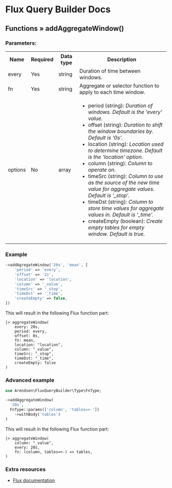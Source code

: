 # Flux Query Builder Docs

## Functions &raquo; addAggregateWindow()

### Parameters:

<table>
  <tbody>
    <tr>
      <th>Name</th>
      <th>Required</th>
      <th>Data type</th>
      <th>Description</th>
    </tr>
    <tr>
      <td>every</td>
      <td>Yes</td>
      <td>string</td>
      <td>Duration of time between windows.</td>
    </tr>
    <tr>
      <td>fn</td>
      <td>Yes</td>
      <td>string</td>
      <td>Aggregate or selector function to apply to each time window.</td>
    </tr>
    <tr>
      <td>options</td>
      <td>No</td>
      <td>array</td>
      <td>
        <ul>
          <li>
            period (string): <i>Duration of windows. Default is the 'every' value.</i>
          </li>
          <li>
            offset (string): <i>Duration to shift the window boundaries by. Default is '0s'.</i>
          </li>
          <li>
            location (string): <i>Location used to determine timezone. Default is the 'location' option.</i>
          </li>
          <li>
            column (string): <i>Column to operate on.</i>
          </li>
          <li>
            timeSrc (string): <i>Column to use as the source of the new time value for aggregate values. Default is '_stop'.</i>
          </li>
          <li>
            timeDst (string): <i>Column to store time values for aggregate values in. Default is '_time'.</i>
          </li>
          <li>
            createEmpty (boolean): <i>Create empty tables for empty window. Default is true.</i>
          </li>
        </ul>
      </td>
    </tr>

  </tbody>
</table>


### Example

```php
->addAgregateWindow('20s', 'mean', [
    'period' => 'every',
    'offset' => '2s',
    'location' => 'location',
    'column' => '_value',
    'timeSrc' => '_stop',
    'timeDst' => '_time',
    'createEmpty' => false,
])
```

This will result in the following Flux function part:

```
|> aggregateWindow(
    every: 20s,
    period: every,
    offset: 0s,
    fn: mean,
    location: "location",
    column: "_value", 
    timeSrc: "_stop", 
    timeDst: "_time", 
    createEmpty: false
)
```

### Advanced example

```php
use Arendsen\FluxQueryBuilder\Type\FnType;

->addAggregateWindow(
  '20s',
  FnType::params(['column', 'tables=<-'])
    ->withBody('tables')
)
```

This will result in the following Flux function part:

```
|> aggregateWindow(
    column: "_value",
    every: 20s,
    fn: (column, tables=<-) => tables,
)
```


### Extra resources

* [Flux documentation](https://docs.influxdata.com/flux/v0.x/stdlib/universe/aggregatewindow/)
